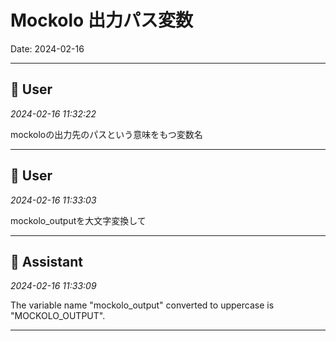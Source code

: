 # Mockolo 出力パス変数

Date: 2024-02-16

---

## 👤 User
*2024-02-16 11:32:22*

mockoloの出力先のパスという意味をもつ変数名

---

## 👤 User
*2024-02-16 11:33:03*

mockolo_outputを大文字変換して

---

## 🤖 Assistant
*2024-02-16 11:33:09*

The variable name "mockolo_output" converted to uppercase is "MOCKOLO_OUTPUT".

---
